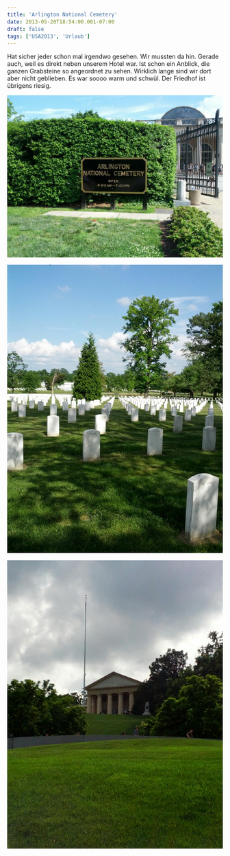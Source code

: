 ```yaml
---
title: 'Arlington National Cemetery'
date: 2013-05-20T18:54:00.001-07:00
draft: false
tags: ['USA2013', 'Urlaub']
---
```


Hat sicher jeder schon mal irgendwo gesehen. Wir mussten da hin. Gerade auch, weil es direkt neben unserem Hotel war. Ist schon ein Anblick, die ganzen Grabsteine so angeordnet zu sehen. Wirklich lange sind wir dort aber nicht geblieben. Es war soooo warm und schwül. Der Friedhof ist übrigens riesig.

![](/urlaub11to15-images/13/IMG_20130520_161713.jpg)

![](/urlaub11to15-images/13/IMG_20130520_162323.jpg)

![](/urlaub11to15-images/13/IMG_20130520_163822.jpg)